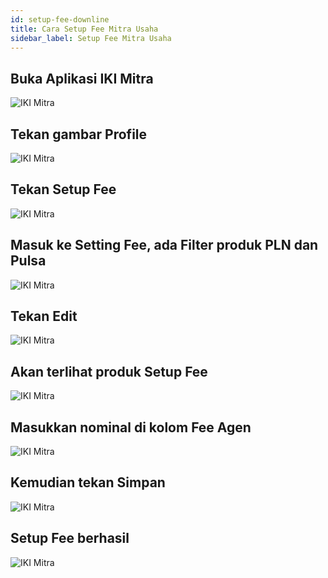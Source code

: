 ```yaml
---
id: setup-fee-downline
title: Cara Setup Fee Mitra Usaha
sidebar_label: Setup Fee Mitra Usaha
---
```

## Buka Aplikasi IKI Mitra

![IKI Mitra](assets/05-home.png)

## Tekan gambar Profile

![IKI Mitra](assets/05-profile.png)

## Tekan Setup Fee

![IKI Mitra](assets/05-setting-fee.png)

## Masuk ke Setting Fee, ada Filter  produk PLN dan Pulsa

![IKI Mitra](assets/05-list-fee.png)

## Tekan Edit 

![IKI Mitra](assets/05-edit.png)

## Akan terlihat produk Setup Fee

![IKI Mitra](assets/05-produk.png)

## Masukkan nominal di kolom Fee Agen

![IKI Mitra](assets/05-input.png)

## Kemudian tekan Simpan

![IKI Mitra](assets/05-simpan.png)

## Setup Fee berhasil

![IKI Mitra](assets/05-berhasil.png)

<script>
    setTimeout(()=>{
        let list = ['fixedHeaderContainer'];
        for (var itemClassName of list) {
            var item = document.getElementsByClassName(itemClassName)[0]
            item.parentNode.removeChild(item)
        }
        document.getElementsByClassName('navPusher')[0].style.paddingTop = 0;
    }, 0)
</script>